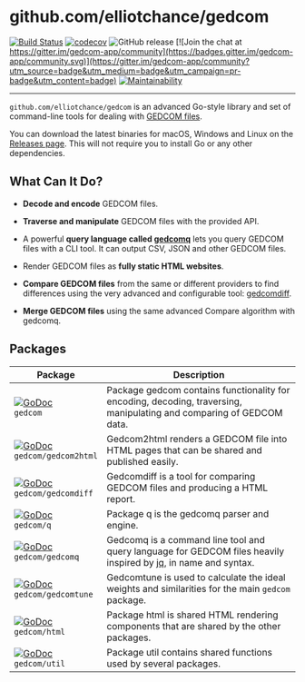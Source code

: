 github.com/elliotchance/gedcom
==============================

[![Build Status](https://travis-ci.org/elliotchance/gedcom.svg?branch=master)](https://travis-ci.org/elliotchance/gedcom)
[![codecov](https://codecov.io/gh/elliotchance/gedcom/branch/master/graph/badge.svg)](https://codecov.io/gh/elliotchance/gedcom)
![GitHub release](https://img.shields.io/github/release/elliotchance/gedcom.svg)
[![Join the chat at https://gitter.im/gedcom-app/community](https://badges.gitter.im/gedcom-app/community.svg)](https://gitter.im/gedcom-app/community?utm_source=badge&utm_medium=badge&utm_campaign=pr-badge&utm_content=badge)
[![Maintainability](https://api.codeclimate.com/v1/badges/1a31841a6c25ca0e5c24/maintainability)](https://codeclimate.com/github/elliotchance/gedcom/maintainability)

---

`github.com/elliotchance/gedcom` is an advanced Go-style library and set of
command-line tools for dealing with
[GEDCOM files](https://en.wikipedia.org/wiki/GEDCOM).

You can download the latest binaries for macOS, Windows and Linux on the
[Releases page](https://github.com/elliotchance/gedcom/releases). This will not
require you to install Go or any other dependencies.

What Can It Do?
---------------

* **Decode and encode** GEDCOM files.

* **Traverse and manipulate** GEDCOM files with the provided API.

* A powerful **query language called
[gedcomq](https://godoc.org/github.com/elliotchance/gedcom/gedcomq)** lets you
query GEDCOM files with a CLI tool. It can output CSV, JSON and other GEDCOM
files.

* Render GEDCOM files as **fully static HTML websites**.

* **Compare GEDCOM files** from the same or different providers to find
differences using the very advanced and configurable tool:
[gedcomdiff](https://godoc.org/github.com/elliotchance/gedcom/gedcomdiff).

* **Merge GEDCOM files** using the same advanced Compare algorithm with gedcomq.

Packages
--------

| Package              | Description |
| -------------------- | ----------- |
| [![GoDoc](https://godoc.org/github.com/elliotchance/gedcom?status.svg)](https://godoc.org/github.com/elliotchance/gedcom) <br/> `gedcom` | Package gedcom contains functionality for encoding, decoding, traversing, manipulating and comparing of GEDCOM data. |
| [![GoDoc](https://godoc.org/github.com/elliotchance/gedcom/gedcom2html?status.svg)](https://godoc.org/github.com/elliotchance/gedcom/gedcom2html) <br/> `gedcom/gedcom2html` | Gedcom2html renders a GEDCOM file into HTML pages that can be shared and published easily. |
| [![GoDoc](https://godoc.org/github.com/elliotchance/gedcom/gedcomdiff?status.svg)](https://godoc.org/github.com/elliotchance/gedcom/gedcomdiff) <br/> `gedcom/gedcomdiff` | Gedcomdiff is a tool for comparing GEDCOM files and producing a HTML report. |
| [![GoDoc](https://godoc.org/github.com/elliotchance/gedcom/q?status.svg)](https://godoc.org/github.com/elliotchance/gedcom/q) <br/> `gedcom/q` | Package q is the gedcomq parser and engine. |
| [![GoDoc](https://godoc.org/github.com/elliotchance/gedcom/gedcomq?status.svg)](https://godoc.org/github.com/elliotchance/gedcom/gedcomq) <br/> `gedcom/gedcomq` | Gedcomq is a command line tool and query language for GEDCOM files heavily inspired by [jq](https://stedolan.github.io/jq/), in name and syntax. |
| [![GoDoc](https://godoc.org/github.com/elliotchance/gedcom/gedcomtune?status.svg)](https://godoc.org/github.com/elliotchance/gedcom/gedcomtune) <br/> `gedcom/gedcomtune` | Gedcomtune is used to calculate the ideal weights and similarities for the main `gedcom` package. |
| [![GoDoc](https://godoc.org/github.com/elliotchance/gedcom/html?status.svg)](https://godoc.org/github.com/elliotchance/gedcom/html) <br/> `gedcom/html` | Package html is shared HTML rendering components that are shared by the other packages. |
| [![GoDoc](https://godoc.org/github.com/elliotchance/gedcom/util?status.svg)](https://godoc.org/github.com/elliotchance/gedcom/util) <br/> `gedcom/util` | Package util contains shared functions used by several packages. |
